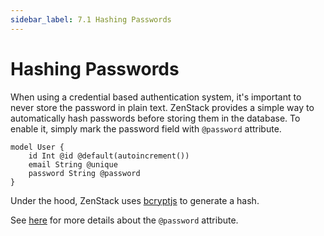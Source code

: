 ```yaml
---
sidebar_label: 7.1 Hashing Passwords
---
```


# Hashing Passwords

When using a credential based authentication system, it's important to never store the password in plain text. ZenStack provides a simple way to automatically hash passwords before storing them in the database. To enable it, simply mark the password field with `@password` attribute.

```zmodel
model User {
    id Int @id @default(autoincrement())
    email String @unique
    password String @password
}
```

Under the hood, ZenStack uses [bcryptjs](https://github.com/dcodeIO/bcrypt.js/tree/master) to generate a hash.

See [here](/docs/reference/zmodel-language#password) for more details about the `@password` attribute.
